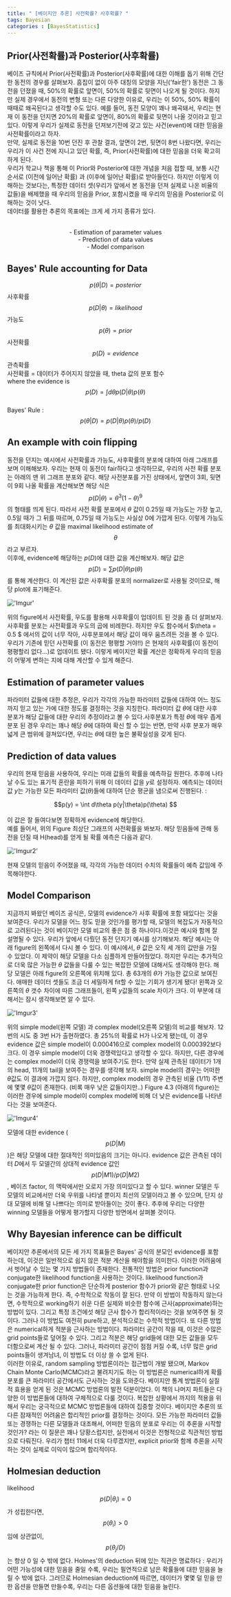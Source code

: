 ```yaml
---
title: " [베이지안 추론] 사전확률? 사후확률? "
tags: Bayesian
categories : [BayesStatistics]
---
```


## Prior(사전확률)과 Posterior(사후확률)
베이즈 규칙에서 Prior(사전확률)과 Posterior(사후확률)에 대한 이해를 돕기 위해 간단한 동전의 경우를 살펴보자. 흠집이 없이 아주 대칭의 모양을 지닌('fair한') 동전은 그 동전을 던졌을 때, 50%의 확률로 앞면이, 50%의 확률로 뒷면이 나오게 될 것이다. 하지만 실제 경우에서 동전의 변형 또는 다른 다양한 이유로, 우리는 이 50%, 50% 확률이 때때로 왜곡된다고 생각할 수도 있다.
예를 들어, 동전 모양이 꽤나 왜곡돼서, 우리는 현재 이 동전을 던지면 20%의 확률로 앞면이, 80%의 확률로 뒷면이 나올 것이라고 믿고 있다. 이렇게 우리가 실제로 동전을 던져보기전에 갖고 있는 사건(event)에 대한 믿음을 사전확률이라고 하자.<br>
만약, 실제로 동전을 10번 던진 후 관찰 결과, 앞면이 2번, 뒷면이 8번 나왔다면, 우리는 우리가 이 사건 전에 지니고 있던 확률, 즉, Prior(사전확률)에 대한 믿음을 더욱 확고히 하게 된다.<br>
우리가 학교나 책을 통해 이 Prior와 Posterior에 대한 개념을 처음 접할 때, 보통 시간 순서로 (이전에 일어난 확률) 과 (이후에 일어난 확률)로 받아들인다. 하지만 이렇게 이해하는 것보다는, 특정한 데이터 셋(우리가 앞에서 본 동전을 던져 실제로 나온 비율의 값들)을 배제했을 때 우리의 믿음을 Prior, 포함시켰을 때 우리의 믿음을 Posterior로 이해하는 것이 낫다.<br>
데이터를 활용한 추론의 목표에는 크게 세 가지 종류가 있다.
<center><br>
- Estimation of parameter values<br>
- Prediction of data values<br>
- Model comparison<br>
</center>

## Bayes' Rule accounting for Data
$$p(\theta|D) = posterior$$ 사후확률<br>
$$p(D|\theta) = likelihood$$ 가능도<br>
$$p(\theta) = prior$$ 사전확률<br>
$$p(D) = evidence$$ 관측확률<br>
사전확률 = 데이터가 주어지지 않았을 때, theta 값의 분포 함수<br>
where the evidence is $$p(D) = \int d\theta p(D|\theta)p(\theta) $$<br>
Bayes' Rule : $$p(\theta|D) = p(D|\theta)p(\theta)/p(D)$$

## An example with coin flipping
동전을 던지는 예시에서 사전확률과 가능도, 사후확률의 분포에 대하여 아래 그래프를 보며 이해해보자. 우리는 현재 이 동전이 fair하다고 생각하므로, 우리의 사전 확률 분포는 아래의 맨 위 그래프 분포와 같다. 해당 사전분포를 가진 상태에서, 앞면이 3회, 뒷면이 9회 나올 확률을 계산해보면 해당 식은 $$p(D|\theta) = {\theta}^3(1-\theta)^9$$ 의 형태를 띄게 된다. 따라서 사전 확률 분포에서 $\theta$ 값이 0.25일 때 가능도는 가장 높고, 0.5일 때가 그 뒤를 따르며, 0.75일 때 가능도는 사실상 0에 가깝게 된다. 이렇게 가능도를 최대화시키는 $\theta$ 값을 maximal likelihood estimate of  $$\theta$$라고 부르자.<br>
이후에, evidence에 해당하는 $p(D)$에 대한 값을 계산해보자. 해당 값은 $$p(D) = \sum p(D|\theta)p(\theta)$$ 를 통해 계산한다. 이 계산된 값은 사후확률 분포의 normalizer로 사용될 것이므로, 해당 plot에 표기해준다.

!['Imgur'](https://imgur.com/Kmd35Rn.png)

위의 figure에서 사전확률, 우도를 활용해 사후확률이 업데이트 된 것을 좀 더 살펴보자. 사후확률 분포는 사전확률과 우도의 곱에 비례한다. 하지만 우도 함수에서 $\theta = 0.5 $ 에서의 값이 너무 작아, 사후분포에서 해당 값이 매우 움츠려든 것을 볼 수 있다. 우리가 기존에 믿던 사전확률 (이 동전은 평평할 거야!!) 은 현재의 사후확률(이 동전이 평평할리 없다...)로 업데이트 됐다. 이렇게 베이지안 확률 계산은 정확하게 우리의 믿음이 어떻게 변하는 지에 대해 계산할 수 있게 해준다.

## Estimation of parameter values
파라미터 값들에 대한 추정은, 우리가 각각의 가능한 파라미터 값들에 대하여 어느 정도 까지 믿고 있는 가에 대한 정도를 결정하는 것을 지칭한다. 파라미터 값 $\theta$에 대한 사후 분포가 해당 값들에 대한 우리의 추정이라고 볼 수 있다.사후분포가 특정 $\theta$에 매우 좁게 분포 된 경우 우리는 꽤나 해당 $\theta$에 대하여 확신 할 수 있는 반면, 만약 사후 분포가 매우 넓게 큰 범위에 걸쳐있다면, 우리는 $\theta$에 대한 높은 불확실성을 갖게 된다.

## Prediction of data values
우리의 현재 믿음을 사용하여, 우리는 미래 값들의 확률을 예측하길 원한다. 추후에 나타날 수도 있는 표기적 혼란을 피하기 위해 이 데이터 값을 $y$로 설정하자. 예측되는 데이터 값 $y$는 가능한 모든 파라미터 값($\theta$)들에 대하여 단순 평균을 냄으로써 진행된다. :<br>
<center> $$p(y) = \int d\theta p(y|\theta)p(\theta) $$ </center><br>
이 값은 잘 들여다보면 정확하게 evidence에 해당한다.<br>
예를 들어서, 위의 Figure 최상단 그래프의 사전확률을 봐보자. 해당 믿음들에 관해 동전을 던질 때 H(head)를 얻게 될 확률 예측은 다음과 같다.

!['Imgur2'](https://imgur.com/utLTyYj.png)

현재 모델의 믿음이 주어졌을 때, 각각의 가능한 데이터 수치의 확률들이 예측 값임에 주목해야한다.
## Model Comparison
지금까지 봐왔던 베이즈 공식은, 모델의 evidence가 사후 확률에 포함 돼있다는 것을 보여준다. 우리가 모델을 어느 정도 믿을 것인가를 평가할 때, 모델의 복잡도가 자동적으로 고려된다는 것이 베이지안 모델 비교의 좋은 점 중 하나이다.이것은 예시와 함께 잘 설명될 수 있다. 우리가 앞에서 다뤘던 동전 던지기 예시를 상기해보자. 해당 예시는 아래 figure의 왼쪽에서 다시 볼 수 있다. 이 예시에서, $\theta$ 값은 오직 세 개의 값만을 가질 수 있었다. 이 제약이 해당 모델을 다소 심플하게 만들어줬었다. 하지만 우리는 추가적으로 더욱 많은 가능한 $\theta$ 값들을 다룰 수 있는 복잡한 모델에 대해서도 생각해야 한다. 해당 모델은 아래 figure의 오른쪽에 위치해 있다. 총 63개의 $\theta$가 가능한 값으로 보여진다. 애매한 데이터 셋들도 조금 더 세밀하게 fit할 수 있는 기회가 생기게 됐다! 왼쪽과 오른쪽의 $\theta$ 갯수 차이에 따른 그래프들이, 왼쪽 $y$값들의 scale 차이가 크다. 이 부분에 대해서는 잠시 생각해보면 알 수 있다.

!['Imgur3'](https://imgur.com/LxmxPaj.png)

위의 simple model(왼쪽 모델) 과 complex model(오른쪽 모델)의 비교를 해보자. 12번의 시도 중 3번 H가 출현하였다. 총 25%의 확률로 H가 나오게 됐는데, 이 경우 evidence 값은 simple model이 0.000416으로 complex model의 0.000392보다 크다. 이 경우 simple model이 더욱 경쟁력있다고 생각할 수 있다. 하지만, 다른 경우에는 complex model이 더욱 경쟁력을 보여주기도 한다. 만약 실제 관측된 데이터가 1개의 head, 11개의 tail을 보여주는 경우를 생각해 보자. simple model의 경우는 어떠한 $\theta$값도 이 결과에 가깝지 않다. 하지만, complex model의 경우 관측된 비율 (1/11) 주변에 몇몇 $\theta$값이 존재한다. (비록 매우 낮은 값들이지만..) Figure 4.3 (아래의 figure)는 이러한 경우에 simple model이 complex model에 비해 더 낮은 evidence를 나타낸다는 것을 보여준다.

!['Imgur4'](https://imgur.com/bnrmlka.png)

모델에 대한 evidence ($$p(D|M)$$)은 해당 모델에 대한 절대적인 의미있음의 크기는 아니다. evidence 값은 관측된 데이터 $D$에서 두 모델간의 상대적 evidence 값인 $$p(D|M1)/p(D|M2)$$, 베이즈 factor, 의 맥락에서만 오로지 가장 의미있다고 할 수 있다. winner 모델은 두 모델의 비교에서만 더욱 우위를 나타낼 뿐이지 최선의 모델이라고 볼 수 있으며, 단지 상대 모델에 비해 덜 나쁘다는 의미로 받아들이는 것이 좋다. 추후에 우리는 다양한 winning 모델들을 어떻게 평가할지 다양한 방면에서 살펴볼 것이다.
## Why Bayesian inference can be difficult
베이지안 추론에서의 모든 세 가지 목표들은 Bayes' 공식의 분모인 evidence를 포함하는데, 이것은 일반적으로 쉽지 않은 적분 계산을 해야함을 의미한다. 이러한 어려움에서 벗어날 수 있는 몇 가지 방법들이 존재한다. 전통적인 방법은 prior function과 conjugate한 likelihood function을 사용하는 것이다. likelihood function과 conjugate한 prior function은 단순하게 posterior 함수가 prior와 같은 형태로 나오는 것을 가능하게 한다. 즉, 수학적으로 작동이 잘 된다. 만약 이 방법이 작동하지 않는다면, 수학적으로 working하기 쉬운 다른 실제와 비슷한 함수에 근사(approximate)하는 방법이 있다. 그리고 특정 조건에섯 해당 근사 함수가 합리적이라는 것을 보여주면 될 것이다. 그러나 이 방법도 여전히 pure하고, 분석적으로는 수학적 방법이다. 또 다른 방법은 numerical하게 적분을 근사하는 방법이다. 파라미터 공간이 작을 때, 이것은 수많은 grid points들로 덮어질 수 있다. 그리고 적분은 해당 grid들에 대한 모든 값들을 모두 더함으로써 계산 될 수 있다. 그러나, 파라미터 공간이 점점 커질 수록, 너무 많은 grid points들이 생겨남녀, 이 방법도 더 이상 쓸 수 없게 된다.<br>
이러한 이유로, random sampling 방법론이라는 접근법이 개발 됐으며, Markov Chain Monte Carlo(MCMC)라고 불려지기도 하는 이 방법론은 numerical하게 확률 분포를 큰 파라미터 공간에서도 근사하는 것을 도와준다. 베이지안 통계 방법론이 실질적 효용을 얻게 된 것은 MCMC 방법론의 발전 덕분이었다. 이 책의 나머지 파트들은 다양한 이 방법론들에 대하여 구체적으로 다룰 것이다. 복잡한 상황에서 까지의 적용을 위해서 우리는 궁극적으로 MCMC 방법론들에 대하여 집중할 것이다. 베이지안 추론의 또 다른 잠재적인 어려움은 합리적인 prior를 결정하는 것이다. 모든 가능한 파라미터 값들 또는 경쟁하는 다른 모델들과 대조해서, 어떠한 믿음의 분포로 우리는 이 추론을 시작할 것인가? 라는 이 질문은 꽤나 당황스럽지만, 실전에서 이것은 전형적으로 직관적인 방법으로 다뤄진다. 우리가 챕터 11에서 더욱 다루겠지만, explicit prior와 함께 추론을 시작하는 것이 실제로 이익이 많으며 합리적이다.
## Holmesian deduction
likelihood $$p(D|{\theta}_i)=0$$ 가 성립한다면, $$p({\theta}_i)>0$$임에 상관없이, $$p({\theta}_j/D)$$는 항상 0 일 수 밖에 없다. Holmes'의 deduction 뒤에 있는 직관은 명료하다 : 우리가 어떤 가능성에 대한 믿음을 줄일 수록, 우리는 필연적으로 남은 확률들에 대한 믿음을 늘릴 수 밖에 없다. 그러므로 Holmesian deduction에 따르면, 데이터가 몇몇 덜 믿을 만한 옵션을 만들면 만들수록, 우리는 다른 옵션들에 대한 믿음을 늘린다.
